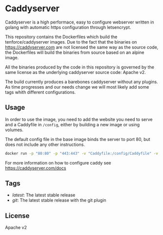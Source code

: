 # Caddyserver
Caddyserver is a high performace, easy to configure webserver written in golang with automatic https configuration through letsencrypt.

This repository contains the Dockerfiles which build the tenforce/caddyserver images.
Due to the fact that the binaries on https://caddyserver.com are not licensed the same way as the source code, the Dockerfiles will build the binaries from source based on an alpine image.

All the binaries produced by the code in this repository is governed by the same license as the underlying caddyserver source code: Apache v2.

The build currently produces a barebones caddyserver without any plugins.
As time progresses and our needs change we will most likely add some tags whith different configurations.

## Usage
In order to use the image, you need to add the website you need to serve and a Caddyfile in `/config`, either by building a new image or using volumes.

The default config file in the base image binds the server to port 80, but does not include any other instructions.

```bash
docker run -p "80:80" -p "443:443" -v "Caddyfile:/config/Caddyfile" -v "build/:/www" tenfoce/caddyserver
```

For more information on how to configure caddy see https://caddyserver.com/docs

## Tags
* *latest*: The latest stable release
* *git*: The latest stable release with the git plugin

## License
Apache v2
